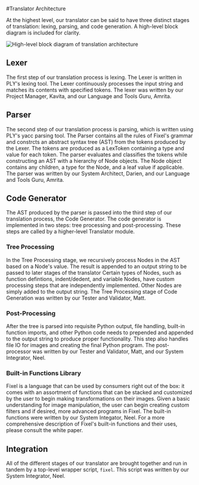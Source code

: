 #Translator Architecture

At the highest level, our translator can be said to have three distinct stages of translation: lexing, parsing, and code generation. A high-level block diagram is included for clarity.

![High-level block diagram of translation architecture](./img/transl_arch.png)

## Lexer
The first step of our translation process is lexing. The Lexer is written in PLY's lexing tool. The Lexer continuously processes the input string and matches its contents with specified tokens. The lexer was written by our Project Manager, Kavita, and our Language and Tools Guru, Amrita.

## Parser
The second step of our translation process is parsing, which is written using PLY's yacc parsing tool. The Parser contains all the rules of Fixel's grammar and constrcts an abstract syntax tree (AST) from the tokens produced by the Lexer. The tokens are produced as a LexToken containing a type and value for each token. The parser evaluates and classifies the tokens while constructing an AST with a hierarchy of Node objects. The Node object contains any children, a type for the Node, and a leaf value if applicable. The parser was written by our System Architect, Darien, and our Language and Tools Guru, Amrita. 

## Code Generator
The AST produced by the parser is passed into the third step of our translation process, the Code Generator. The code generator is implemented in two steps: tree processing and post-processing. These steps are called by a higher-level Translator module.

### Tree Processing
In the Tree Processing stage, we recursively process Nodes in the AST based on a Node's value. The result is appended to an output string to be passed to later stages of the translator  Certain types of Nodes, such as function defintions, indent/dedent, and variable Nodes, have custom processing steps that are independently implemented. Other Nodes are simply added to the output string. The Tree Processing stage of Code Generation was written by our Tester and Validator, Matt.

### Post-Processing
After the tree is parsed into requisite Python output, file handling, built-in function imports, and other Python code needs to prepended and appended to the output string to produce proper functionality. This step also handles file IO for images and creating the final Python program. The post-processor was written by our Tester and Validator, Matt, and our System Integrator, Neel.

### Built-in Functions Library
Fixel is a language that can be used by consumers right out of the box: it comes with an assortment of functions that can be stacked and customized by the user to begin making transformations on their images. Given a basic understanding for image manipulation, the user can begin creating custom filters and if desired, more advanced programs in Fixel. The built-in functions were written by our System Integator, Neel. For a more comprehensive description of Fixel's built-in functions and their uses, please consult the white paper.

## Integration
All of the different stages of our translator are brought together and run in tandem by a top-level wrapper script, `fixel`. This script was written by our System Integrator, Neel.
 
